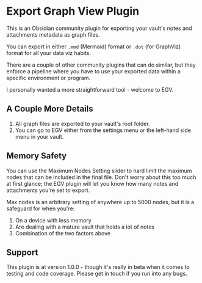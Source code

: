 # Export Graph View Plugin

This is an Obsidian community plugin for exporting your vault's notes and attachments metadata as graph files.

You can export in either `.mmd` (Mermaid) format or `.dot` (for GraphViz) format for all your data viz habits.

There are a couple of other community plugins that can do similar, but they enforce a pipeline where you have to use your exported data within a specific environment or program.

I personally wanted a more straightforward tool - welcome to EGV.

## A Couple More Details

1. All graph files are exported to your vault's root folder.
2. You can go to EGV either from the settings menu or the left-hand side menu in your vault.

## Memory Safety

You can use the Maximum Nodes Setting slider to hard limit the maximum nodes that can be included in the final file. Don't worry about this too much at first glance; the EGV plugin will let you know how many notes and attachments you're set to export.

Max nodes is an arbitrary setting of anywhere up to 5000 nodes, but it is a safeguard for when you're:

1. On a device with less memory
2. Are dealing with a mature vault that holds a lot of notes
3. Combination of the two factors above

## Support

This plugin is at version 1.0.0 - though it's really in beta when it comes to testing and code coverage. Please get in touch if you run into any bugs.
